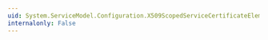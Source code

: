 ```yaml
---
uid: System.ServiceModel.Configuration.X509ScopedServiceCertificateElement.TargetUri
internalonly: False
---
```

